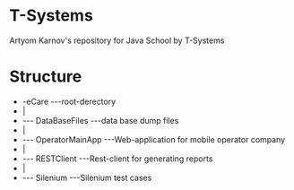 # T-Systems
Artyom Karnov's repository for Java School by T-Systems
# Structure

* -eCare                 ---root-derectory
*   |
*    --- DataBaseFiles    ---data base dump files
*   |
*    --- OperatorMainApp  ---Web-application for mobile operator company
*   |
*    --- RESTClient       ---Rest-client for generating reports
*   |
*    --- Silenium       ---Silenium test cases



